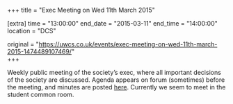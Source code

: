 +++
title = "Exec Meeting on Wed 11th March 2015"

[extra]
time = "13:00:00"
end_date = "2015-03-11"
end_time = "14:00:00"
location = "DCS"

original = "https://uwcs.co.uk/events/exec-meeting-on-wed-11th-march-2015-1474489107469/"    
+++

Weekly public meeting of the society’s exec, where all important decisions of the society are discussed. Agenda appears on forum (sometimes) before the meeting, and minutes are posted [here](https://uwcs.co.uk/minutes/). Currently we seem to meet in the student common room.

